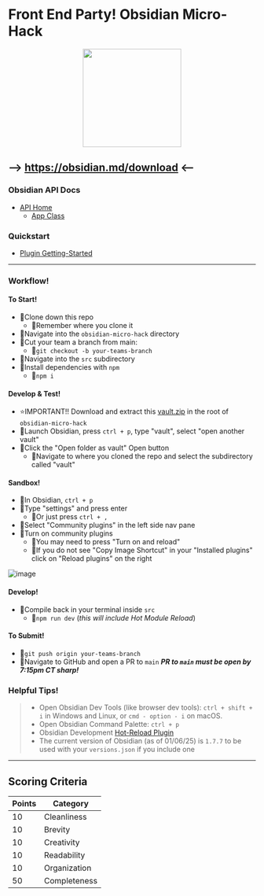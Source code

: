 # Front End Party! Obsidian Micro-Hack
<p align="center">
  <img src="https://res.cloudinary.com/dbdyc4klu/image/upload/v1736825129/obsidian-logo-gradient_fbkepx.svg" href="https://obsidian.md/download" height="200px" width="200px">
</p>


## --> https://obsidian.md/download <--
### Obsidian API Docs
- [API Home](https://docs.obsidian.md/Home)
  - [App Class](https://docs.obsidian.md/Reference/TypeScript+API/App)
### Quickstart
- [Plugin Getting-Started](https://docs.obsidian.md/Plugins/Getting+started/Build+a+plugin)

---

### Workflow!
#### To Start!
- 📌Clone down this repo
  - 📍Remember where you clone it
- 📌Navigate into the `obsidian-micro-hack` directory
- 📌Cut your team a branch from main:
  - 📍`git checkout -b your-teams-branch`
- 📌Navigate into the `src` subdirectory
- 📌Install dependencies with `npm`
  - 📍`npm i`
#### Develop & Test!
- ⭐IMPORTANT!! Download and extract this [vault.zip](https://github.com/user-attachments/files/18405726/vault.zip) in the root of `obsidian-micro-hack`
- 📌Launch Obsidian, press `ctrl + p`, type "vault", select "open another vault"
- 📌Click the "Open folder as vault" Open button
  - 📍Navigate to where you cloned the repo and select the subdirectory called "vault"
#### Sandbox!
 - 📌In Obsidian, `ctrl + p`
 - 📌Type "settings" and press enter
   - 📍Or just press `ctrl + ,`
- 📌Select "Community plugins" in the left side nav pane
- 📌Turn on community plugins
  - 📍You may need to press "Turn on and reload"
  - 📍If you do not see "Copy Image Shortcut" in your "Installed plugins" click on "Reload plugins" on the right

![image](https://github.com/user-attachments/assets/283603f8-3f75-4cfd-bc68-c25e966c5d44)
#### Develop!
- 📌Compile back in your terminal inside `src`
  - 📍`npm run dev` (_this will include Hot Module Reload_)
#### To Submit!
 - 📌`git push origin your-teams-branch`
 - 📌Navigate to GitHub and open a PR to `main`
 ***PR to `main` must be open by 7:15pm CT sharp!***

### Helpful Tips!
> - Open Obsidian Dev Tools (like browser dev tools): `ctrl + shift + i` in Windows and Linux, or `cmd - option - i` on macOS.
> - Open Obsidian Command Palette: `ctrl + p`
> - Obsidian Development [Hot-Reload Plugin](https://github.com/pjeby/hot-reload)
> - The current version of Obsidian (as of 01/06/25) is `1.7.7` to be used with your `versions.json` if you include one
---

## Scoring Criteria
| Points | Category   |
| ------ | ---------- |
| 10 | Cleanliness    |
| 10 | Brevity        |
| 10 | Creativity     |
| 10 | Readability    |
| 10 | Organization   |
| 50 | Completeness   |
